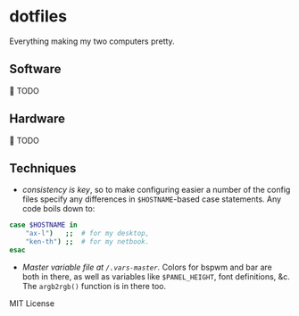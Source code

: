 dotfiles
========

Everything making my two computers pretty. 

Software
--------
:memo: TODO

Hardware
--------
:memo: TODO


Techniques
----------
- *consistency is key*, so to make configuring easier a number of the config files specify any differences in ``$HOSTNAME``-based case statements. Any code boils down to:
```bash
case $HOSTNAME in
    "ax-l")   ;;  # for my desktop,
    "ken-th") ;;  # for my netbook.
esac
```

- *Master variable file at `/.vars-master`.* Colors for bspwm and bar are both in there, as well as variables like `$PANEL_HEIGHT`, font definitions, &c. The ``argb2rgb()`` function is in there too.


MIT License
